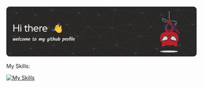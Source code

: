 ![Header](./img/github-header-image.png)

<!--
**Rivalfitrah/Rivalfitrah** is a ✨ _special_ ✨ repository because its `README.md` (this file) appears on your GitHub profile.

Here are some ideas to get you started:

- 🔭 I’m currently working on ...
-->

My Skills:

[![My Skills](https://skillicons.dev/icons?i=js,react,html,css,tailwind&theme=light)](https://skillicons.dev)


